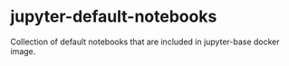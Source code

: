 # jupyter-default-notebooks

Collection of default notebooks that are included in jupyter-base docker image.
